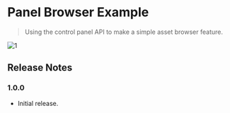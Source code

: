 Panel Browser Example
=====================

> Using the control panel API to make a simple asset browser feature.

![1](https://user-images.githubusercontent.com/1669261/93096452-9b742f00-f6ce-11ea-9666-0b42fabe7bfd.png)

Release Notes
-------------

### 1.0.0

 - Initial release.
